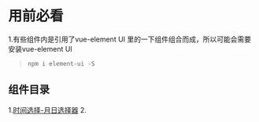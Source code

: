 # 用前必看
1.有些组件内是引用了vue-element UI 里的一下组件组合而成，所以可能会需要安装vue-element UI 
>`npm i element-ui -S`


## 组件目录
1.[时间选择-月日选择器](https://github.com/lzyszds/customize-vue-components/blob/main/MonDayKJ.vue)
2.
